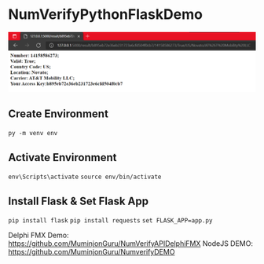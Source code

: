 # NumVerifyPythonFlaskDemo


![](pythonflask.png)

## Create Environment
`py -m venv env`

## Activate Environment
`env\Scripts\activate`
`source env/bin/activate`

## Install Flask & Set Flask App
`pip install flask`
`pip install requests`
`set FLASK_APP=app.py`


Delphi FMX Demo: https://github.com/MuminjonGuru/NumVerifyAPIDelphiFMX
NodeJS DEMO: https://github.com/MuminjonGuru/NumverifyDEMO
